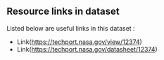## Resource links in dataset 

Listed below are useful links in this dataset : 

* Link(https://techport.nasa.gov/view/12374)
* Link(https://techport.nasa.gov/datasheet/12374)
